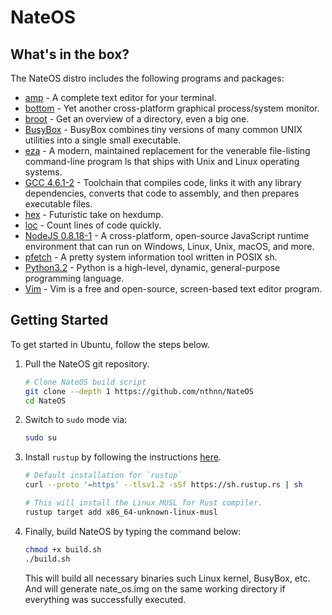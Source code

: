 # NateOS

## What's in the box?

The NateOS distro includes the following programs and packages:

- [amp](https://github.com/jmacdonald/amp) - A complete text editor for your terminal.
- [bottom](https://github.com/ClementTsang/bottom) - Yet another cross-platform graphical process/system monitor.
- [broot](https://github.com/Canop/broot) - Get an overview of a directory, even a big one.
- [BusyBox](https://www.busybox.net/about.html) - BusyBox combines tiny versions of many common UNIX utilities into a single small executable.
- [eza](https://github.com/eza-community/eza) - A modern, maintained replacement for the venerable file-listing command-line program ls that ships with Unix and Linux operating systems.
- [GCC 4.6.1-2](https://gcc.gnu.org/) - Toolchain that compiles code, links it with any library dependencies, converts that code to assembly, and then prepares executable files.
- [hex](https://github.com/sitkevij/hex) - Futuristic take on hexdump.
- [loc](https://github.com/cgag/loc) - Count lines of code quickly.
- [NodeJS 0.8.18-1](https://nodejs.org/en) - A cross-platform, open-source JavaScript runtime environment that can run on Windows, Linux, Unix, macOS, and more.
- [pfetch](https://github.com/dylanaraps/pfetch) - A pretty system information tool written in POSIX sh.
- [Python3.2](https://www.python.org/) - Python is a high-level, dynamic, general-purpose programming language.
- [Vim](https://www.vim.org/) - Vim is a free and open-source, screen-based text editor program.

## Getting Started

To get started in Ubuntu, follow the steps below.

1. Pull the NateOS git repository.

    ```bash
    # Clone NateOS build script
    git clone --depth 1 https://github.com/nthnn/NateOS
    cd NateOS
    ```

2. Switch to `sudo` mode via:

    ```bash
    sudo su
    ```

3. Install `rustup` by following the instructions [here](https://www.rust-lang.org/tools/install).

    ```bash
    # Default installation for `rustup`
    curl --proto '=https' --tlsv1.2 -sSf https://sh.rustup.rs | sh

    # This will install the Linux MUSL for Rust compiler.
    rustup target add x86_64-unknown-linux-musl
    ```

4. Finally, build NateOS by typing the command below:

    ```bash
    chmod +x build.sh
    ./build.sh
    ```

    This will build all necessary binaries such Linux kernel, BusyBox, etc. And will generate nate_os.img on the same working directory if everything was successfully executed.